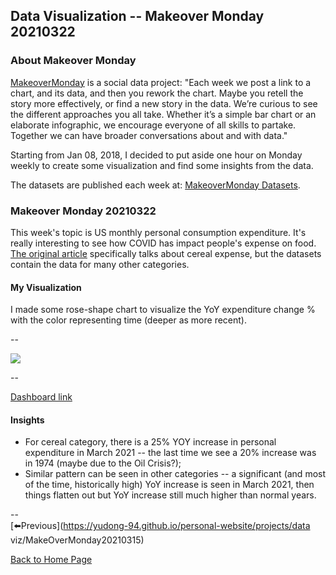 <head>
  <!-- Global site tag (gtag.js) - Google Analytics -->
<script async src="https://www.googletagmanager.com/gtag/js?id=UA-112502179-1"></script>
<script>
  window.dataLayer = window.dataLayer || [];
  function gtag(){dataLayer.push(arguments);}
  gtag('js', new Date());

  gtag('config', 'UA-112502179-1');
</script>
</head>


## Data Visualization -- Makeover Monday 20210322

### About Makeover Monday

[MakeoverMonday](http://www.makeovermonday.co.uk/) is a social data project:
"Each week we post a link to a chart, and its data, and then you rework the chart.
Maybe you retell the story more effectively, or find a new story in the data.
We’re curious to see the different approaches you all take. Whether it’s a simple bar chart or an elaborate infographic, we encourage everyone of all skills to partake.
Together we can have broader conversations about and with data."

Starting from Jan 08, 2018, I decided to put aside one hour on Monday weekly to create some visualization and find some insights from the data.

The datasets are published each week at: [MakeoverMonday Datasets](http://www.makeovermonday.co.uk/data/).

### Makeover Monday 20210322

This week's topic is US monthly personal consumption expenditure. It's really interesting to see how COVID has impact people's expense on food. [The original article](https://www.bloomberg.com/opinion/articles/2021-02-24/beyond-grape-nuts-cereal-makers-had-a-very-weird-year) specifically talks about cereal expense, but the datasets contain the data for many other categories.  

#### My Visualization

I made some rose-shape chart to visualize the YoY expenditure change % with the color representing time (deeper as more recent).  

--  
<div class='tableauPlaceholder' id='viz1616476148570' style='position: relative'>
<noscript><a href='#'>
  <img alt=' ' src='https:&#47;&#47;public.tableau.com&#47;static&#47;images&#47;Ma&#47;MakeOverMonday20210322YoYMonthlyPersonalConsumptionExpenditures&#47;YoYMonthlyPersonalConsumptionExpenditures&#47;1_rss.png' style='border: none' />
</a></noscript>
<object class='tableauViz'  style='display:none;'>
  <param name='host_url' value='https%3A%2F%2Fpublic.tableau.com%2F' />
  <param name='embed_code_version' value='3' />
  <param name='site_root' value='' />
  <param name='name' value='MakeOverMonday20210322YoYMonthlyPersonalConsumptionExpenditures&#47;YoYMonthlyPersonalConsumptionExpenditures' />
  <param name='tabs' value='no' />
  <param name='toolbar' value='yes' />
  <param name='static_image' value='https:&#47;&#47;public.tableau.com&#47;static&#47;images&#47;Ma&#47;MakeOverMonday20210322YoYMonthlyPersonalConsumptionExpenditures&#47;YoYMonthlyPersonalConsumptionExpenditures&#47;1.png' />
  <param name='animate_transition' value='yes' />
  <param name='display_static_image' value='yes' />
  <param name='display_spinner' value='yes' />
  <param name='display_overlay' value='yes' />
  <param name='display_count' value='yes' />
  <param name='language' value='en' />
  <param name='filter' value='publish=yes' />
</object></div>             
<script type='text/javascript'>       
  var divElement = document.getElementById('viz1616476148570');     
  var vizElement = divElement.getElementsByTagName('object')[0];                
  if ( divElement.offsetWidth > 800 ) { vizElement.style.minWidth='420px';vizElement.style.maxWidth='650px';vizElement.style.width='100%';vizElement.style.minHeight='587px';vizElement.style.maxHeight='887px';vizElement.style.height=(divElement.offsetWidth*0.75)+'px';} else if ( divElement.offsetWidth > 500 ) { vizElement.style.minWidth='420px';vizElement.style.maxWidth='650px';vizElement.style.width='100%';vizElement.style.minHeight='587px';vizElement.style.maxHeight='887px';vizElement.style.height=(divElement.offsetWidth*0.75)+'px';} else { vizElement.style.width='100%';vizElement.style.height='727px';}               
  var scriptElement = document.createElement('script');       
  scriptElement.src = 'https://public.tableau.com/javascripts/api/viz_v1.js';     
  vizElement.parentNode.insertBefore(scriptElement, vizElement);             
</script>

--  

[Dashboard link](https://public.tableau.com/views/MakeOverMonday20210322YoYMonthlyPersonalConsumptionExpenditures/YoYMonthlyPersonalConsumptionExpenditures?:language=en&:display_count=y&publish=yes&:origin=viz_share_link)

#### Insights
* For cereal category, there is a 25% YOY increase in personal expenditure in March 2021 -- the last time we see a 20% increase was in 1974 (maybe due to the Oil Crisis?);  
* Similar pattern can be seen in other categories -- a significant (and most of the time, historically high) YoY increase is seen in March 2021, then things flatten out but YoY increase still much higher than normal years.  
  
--  
[⬅️Previous](https://yudong-94.github.io/personal-website/projects/data viz/MakeOverMonday20210315)  

[Back to Home Page](https://yudong-94.github.io/personal-website/)
